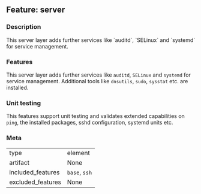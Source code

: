 ## Feature: server
### Description
<website-feature>
This server layer adds further services like `auditd`, `SELinux` and `systemd` for service management.
</website-feature>

### Features
This server layer adds further services like `auditd`, `SELinux` and `systemd` for service management.
Additional tools like `dnsutils`, `sudo`, `sysstat` etc. are installed.

### Unit testing
This features support unit testing and validates extended capabilities on `ping`, the installed packages, sshd configuration, systemd units etc.

### Meta
|||
|---|---|
|type|element|
|artifact|None|
|included_features|`base`, `ssh`|
|excluded_features|None|
